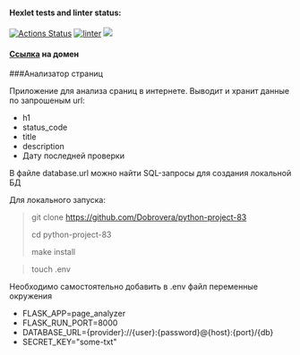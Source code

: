 #### Hexlet tests and linter status:
[![Actions Status](https://github.com/Dobrovera/python-project-83/workflows/hexlet-check/badge.svg)](https://github.com/Dobrovera/python-project-83/actions) [![linter](https://github.com/Dobrovera/python-project-83/actions/workflows/linter.yml/badge.svg)](https://github.com/Dobrovera/python-project-83/actions/workflows/linter.yml) <a href="https://codeclimate.com/github/Dobrovera/python-project-83/maintainability"><img src="https://api.codeclimate.com/v1/badges/2062294c2fbac526d5ab/maintainability" /></a>

#### [Ссылка](https://python-project-83-production-33cc.up.railway.app/) на домен

###Анализатор страниц

Приложение для анализа сраниц в интернете. Выводит и хранит данные по запрошеным url:
 + h1
 + status_code
 + title
 + description
 + Дату последней проверки

В файле database.url можно найти SQL-запросы для создания локальной БД

Для локального запуска:
> git clone https://github.com/Dobrovera/python-project-83
> 
> cd python-project-83
> 
> make install

> touch .env


Необходимо самостоятельно добавить в .env файл переменные окрyжения 

+ FLASK_APP=page_analyzer 
+ FLASK_RUN_PORT=8000 
+ DATABASE_URL={provider}://{user}:{password}@{host}:{port}/{db} 
+ SECRET_KEY="some-txt"